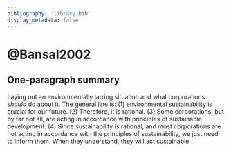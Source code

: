 ```yaml
---
bibliography: 'library.bib'
display_metadata: false
---
```


# @Bansal2002

## One-paragraph summary

Laying out an environmentally jarring situation and what corporations *should* do about it. The general line is: (1) environmental sustainability is crucial for our future. (2) Therefore, it is rational. (3) Some corporations, but by far not all, are acting in accordance with principles of sustainable development. (4) Since sustainability is rational, and most corporations are not acting in accordance with the principles of sustainability, we just need to inform them. When they understand, they will act sustainable.